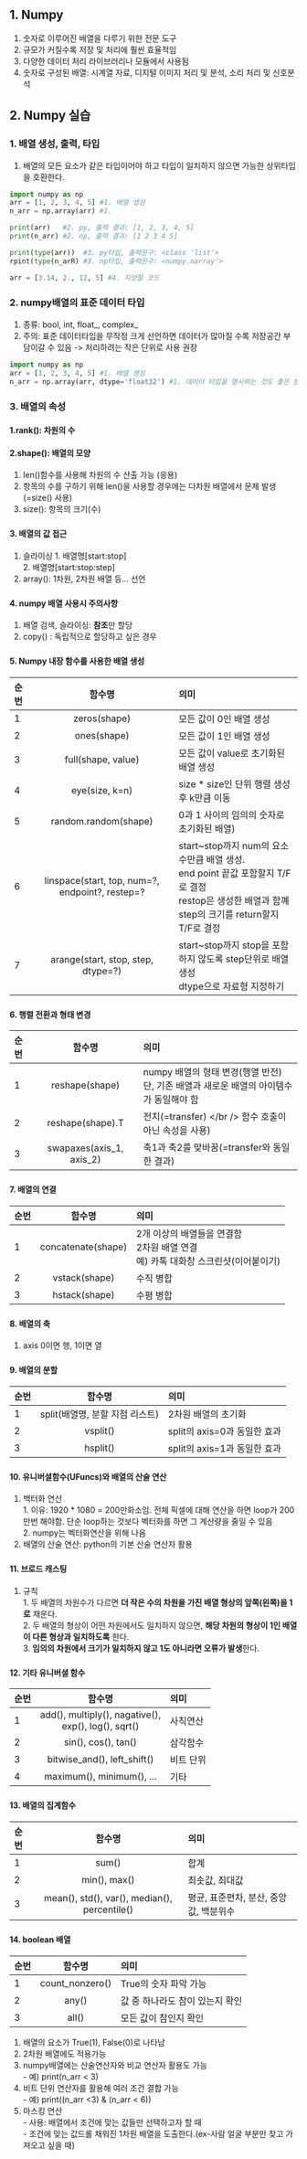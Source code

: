 ## 1. Numpy
1. 숫자로 이루어진 배열을 다루기 위한 전문 도구
2. 규모가 커질수록 저장 및 처리에 훨씬 효율적임 
3. 다양한 데이터 처리 라이브러리나 모듈에서 사용됨
4. 숫자로 구성된 배열: 시계열 자료, 디지털 이미지 처리 및 분석, 소리 처리 및 신호분석
###
## 2. Numpy 실습
### 1. 배열 생성, 출력, 타입
1. 배열의 모든 요소가 같은 타입이어야 하고 타입이 일치하지 않으면 가능한 상위타입을 호환한다.
```py
import numpy as np
arr = [1, 2, 3, 4, 5] #1. 배열 생성
n_arr = np.array(arr) #1.

print(arr)   #2. py, 출력 결과: [1, 2, 3, 4, 5]
print(n_arr) #2. np, 출력 결과: [1 2 3 4 5]

print(type(arr))  #3. py타입, 출력문구: <class 'list'>
rpint(type(n_arR) #3. np타입, 출력문구: <numpy.narray'>

arr = [3.14, 2., 12, 5] #4. 지양할 코드
```
###
### 2. numpy배열의 표준 데이터 타입
  1. 종류: bool, int, float_, complex_ 
  2. 주의: 표준 데이터타입을 무작정 크게 선언하면 데이터가 많아질 수록 저장공간 부담이갈 수 있음 -> 처리하려는 작은 단위로 사용 권장
```py
import numpy as np
arr = [1, 2, 3, 4, 5] #1. 배열 생성
n_arr = np.array(arr, dtype='float32') #1. 데이터 타입을 명시하는 것도 좋은 방법
```
###
### 3. 배열의 속성
#### 1.rank(): 차원의 수
#### 2.shape(): 배열의 모양
  1. len()함수를 사용해 차원의 수 산출 가능 (응용)
  2. 항목의 수를 구하기 위해 len()을 사용할 경우에는 다차원 배열에서 문제 발생(=size() 사용)
  3. size(): 항목의 크기(수)
###
#### 3. 배열의 값 접근
  1. 슬라이싱
    1. 배열명[start:stop]   
    2. 배열명[start:stop:step]   
  2. array(): 1차원, 2차원 배열 등… 선언   
###
#### 4. numpy 배열 사용시 주의사항
  1. 배열 검색, 슬라이싱: <b>참조</b>만 할당
  2. copy()            : 독립적으로 할당하고 싶은 경우
###
#### 5. Numpy 내장 함수를 사용한 배열 생성
| 순번 | 함수명                                          | 의미                                                                                                    |  
|:-----|:-----------------------------------------------:|:--------------------------------------------------------------------------------------------------------|  
|1     | zeros(shape)                                    | 모든 값이 0인 배열 생성                                                                                 |  
|2     | ones(shape)                                     | 모든 값이 1인 배열 생성                                                                                 |   
|3     | full(shape, value)                              | 모든 값이 value로 초기화된 배열 생성                                                                     |  
|4     | eye(size, k=n)                                  | size * size인 단위 행렬 생성 후 k만큼 이동                                                               |  
|5     | random.random(shape)                            | 0과 1 사이의 임의의 숫자로 초기화된 배열)                                                                |  
|6     | linspace(start, top, num=?, endpoint?, restep=? | start~stop까지 num의 요소 수만큼 배열 생성.<br />                                                                                                                        end point 끝값 포함할지 T/F로 결정<br /> restop은 생성한 배열과 함꼐 step의 크기를 return할지 T/F로 결정  |
|7     | arange(start, stop, step, dtype=?)              | start~stop까지 stop을 포함하지 않도록 step단위로 배열 생성<br /> dtype으로 자료형 지정하기                |
###
#### 6. 행렬 전환과 형태 변경
| 순번 | 함수명                   | 의미                                                                                       |  
|:-----|:------------------------:|:-------------------------------------------------------------------------------------------|  
|1     | reshape(shape)           | numpy 배열의 형태 변경(행열 반전)<br /> 단, 기존 배열과 새로운 배열의 아이템수가 동일해야 함 |
|2     | reshape(shape).T         | 전치(=transfer) </br /> 함수 호출이 아닌 속성을 사용)                                       |
|3     | swapaxes(axis_1, axis_2) | 축1과 축2를 맞바꿈(=transfer와 동일한 결과)                                                 | 
###
#### 7. 배열의 연결
| 순번 | 함수명             | 의미                                                                                              |  
|:-----|:------------------:|:-------------------------------------------------------------------------------------------------| 
|1     | concatenate(shape) | 2개 이상의 배열들을 연결함 <br /> 2차원 배열 연결<br /> 예) 카톡 대화창 스크린샷(이어붙이기)<br /> |
|2     | vstack(shape)      | 수직 병합                                                                                         |
|3     | hstack(shape)      | 수평 병합                                                                                         |
###
#### 8. 배열의 축
  1. axis 0이면 행, 1이면 열   
###
#### 9. 배열의 분할
| 순번 | 함수명                          | 의미                         |  
|:-----|:-------------------------------:|:-----------------------------| 
|1     | split(배열명, 분할 지점 리스트) | 2차원 배열의 초기화           |
|2     | vsplit()                        | split의 axis=0과 동일한 효과 |
|3     | hsplit()                        | split의 axis=1과 동일한 효과 |
###
#### 10. 유니버셜함수(UFuncs)와 배열의 산술 연산
  1. 백터화 연산   
    1. 이유: 1920 * 1080 = 200만화소임. 전체 픽셀에 대해 연산을 하면 loop가 200만번 해야함. 단순 loop하는 것보다 벡터화를 하면 그 계산량을 줄일 수 있음   
    2. numpy는 벡터화연산을 위해 나옴   
  4. 배열의 산술 연산: python의 기본 산술 연산자 활용   
###
#### 11. 브로드 캐스팅
  1. 규칙   
    1. 두 배열의 차원수가 다르면 **더 작은 수의 차원을 가진 배열 형상의 앞쪽(왼쪽)을 1로** 채운다.   
    2. 두 배열의 형상이 어떤 차원에서도 일치하지 않으면, **해당 차원의 형상이 1인 배열이 다른 형상과 일치하도록** 한다.   
    3. **임의의 차원에서 크기가 일치하지 않고 1도 아니라면 오류가 발생**한다.   
###
#### 12. 기타 유니버셜 함수
| 순번 | 함수명                                                    | 의미                         |  
|:-----|:---------------------------------------------------------:|:-----------------------------| 
|1     | add(), multiply(), nagative(),<br /> exp(), log(), sqrt() | 사칙연산                     |
|2     | sin(), cos(), tan()                                       | 삼각함수                     | 
|3     | bitwise_and(), left_shift()                               | 비트 단위                    |
|4     | maximum(), minimum(), ...                                 | 기타                         |
###
#### 13. 배열의 집계함수
| 순번 | 함수명                                       | 의미                                  |  
|:-----|:--------------------------------------------:|:--------------------------------------| 
|1     | sum()                                        | 합계                                  |
|2     | min(), max()                                 | 최솟값, 최대값                        | 
|3     | mean(), std(), var(), median(), percentile() | 평균, 표준편차, 분산, 중앙값, 백분위수 | 
###
#### 14. boolean 배열
| 순번 | 함수명          | 의미                              |  
|:-----|:---------------:|:---------------------------------| 
|1     | count_nonzero() | True의 숫자 파악 가능             |
|2     | any()           | 값 중 하나라도 참이 있는지 확인   |
|3     | all()           | 모든 값이 참인지 확인             |
  1. 배열의 요소가 True(1), False(0)로 나타남   
  2. 2차원 배열에도 적용가능   
  3. numpy배열에는 산술연산자와 비교 연산자 활용도 가능   
    - 예) print(n_arr < 3)   
  4. 비트 단위 연산자를 활용해 여러 조건 결합 가능   
    - 예) print((n_arr <3) & (n_arr < 6))   
  5. 마스킹 연산   
    - 사용: 배열에서 조건에 맞는 값들만 선택하고자 할 때   
    - 조건에 맞는 값드롤 채워진 1차원 배열을 도출한다.(ex-사람 얼굴 부분만 찾고 가져오고 싶을 때)   
###
  
